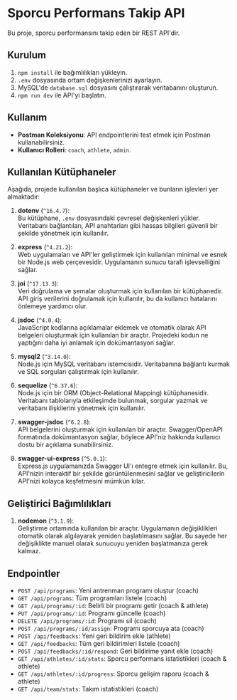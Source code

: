 # Sporcu Performans Takip API

Bu proje, sporcu performansını takip eden bir REST API'dir.

## Kurulum

1. `npm install` ile bağımlılıkları yükleyin.
2. `.env` dosyasında ortam değişkenlerinizi ayarlayın.
3. MySQL'de `database.sql` dosyasını çalıştırarak veritabanını oluşturun.
4. `npm run dev` ile API'yi başlatın.

## Kullanım

- **Postman Koleksiyonu**: API endpointlerini test etmek için Postman kullanabilirsiniz.
- **Kullanıcı Rolleri**: `coach`, `athlete`, `admin`.

## Kullanılan Kütüphaneler

Aşağıda, projede kullanılan başlıca kütüphaneler ve bunların işlevleri yer almaktadır:

1. **dotenv** (`^16.4.7`):  
   Bu kütüphane, `.env` dosyasındaki çevresel değişkenleri yükler. Veritabanı bağlantıları, API anahtarları gibi hassas bilgileri güvenli bir şekilde yönetmek için kullanılır.

2. **express** (`^4.21.2`):  
   Web uygulamaları ve API'ler geliştirmek için kullanılan minimal ve esnek bir Node.js web çerçevesidir. Uygulamanın sunucu tarafı işlevselliğini sağlar.

3. **joi** (`^17.13.3`):  
   Veri doğrulama ve şemalar oluşturmak için kullanılan bir kütüphanedir. API giriş verilerini doğrulamak için kullanılır, bu da kullanıcı hatalarını önlemeye yardımcı olur.

4. **jsdoc** (`^4.0.4`):  
   JavaScript kodlarına açıklamalar eklemek ve otomatik olarak API belgeleri oluşturmak için kullanılan bir araçtır. Projedeki kodun ne yaptığını daha iyi anlamak için dokümantasyon sağlar.

5. **mysql2** (`^3.14.0`):  
   Node.js için MySQL veritabanı istemcisidir. Veritabanına bağlantı kurmak ve SQL sorguları çalıştırmak için kullanılır.

6. **sequelize** (`^6.37.6`):  
   Node.js için bir ORM (Object-Relational Mapping) kütüphanesidir. Veritabanı tablolarıyla etkileşimde bulunmak, sorgular yazmak ve veritabanı ilişkilerini yönetmek için kullanılır.

7. **swagger-jsdoc** (`^6.2.8`):  
   API belgelerini oluşturmak için kullanılan bir araçtır. Swagger/OpenAPI formatında dokümantasyon sağlar, böylece API'niz hakkında kullanıcı dostu bir açıklama sunabilirsiniz.

8. **swagger-ui-express** (`^5.0.1`):  
   Express.js uygulamanızda Swagger UI'ı entegre etmek için kullanılır. Bu, API'nizin interaktif bir şekilde görüntülenmesini sağlar ve geliştiricilerin API'nizi kolayca keşfetmesini mümkün kılar.

## Geliştirici Bağımlılıkları

1. **nodemon** (`^3.1.9`):  
   Geliştirme ortamında kullanılan bir araçtır. Uygulamanın değişiklikleri otomatik olarak algılayarak yeniden başlatılmasını sağlar. Bu sayede her değişiklikte manuel olarak sunucuyu yeniden başlatmanıza gerek kalmaz.

## Endpointler

- `POST /api/programs`: Yeni antrenman programı oluştur (coach)
- `GET /api/programs`: Tüm programları listele (coach)
- `GET /api/programs/:id`: Belirli bir programı getir (coach & athlete)
- `PUT /api/programs/:id`: Programı güncelle (coach)
- `DELETE /api/programs/:id`: Programı sil (coach)
- `POST /api/programs/:id/assign`: Programı sporcuya ata (coach)
- `POST /api/feedbacks`: Yeni geri bildirim ekle (athlete)
- `GET /api/feedbacks`: Tüm geri bildirimleri listele (coach)
- `POST /api/feedbacks/:id/respond`: Geri bildirime yanıt ekle (coach)
- `GET /api/athletes/:id/stats`: Sporcu performans istatistikleri (coach & athlete)
- `GET /api/athletes/:id/progress`: Sporcu gelişim raporu (coach & athlete)
- `GET /api/team/stats`: Takım istatistikleri (coach)
